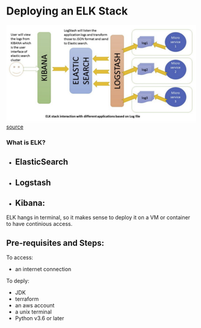 # Deploying an ELK Stack 
![ELK](./images/ELK.png) 
[source](https://howtodoinjava.com/)

### What is ELK?
- ElasticSearch 
    - 
- Logstash
    - 
- Kibana:
    - 

ELK hangs in terminal, so it makes sense to deploy it on a VM or container to have continious access.

## Pre-requisites and Steps: 
To access:
- an internet connection

To deply:
- JDK
- terraform 
- an aws account
- a unix terminal
- Python v3.6 or later 
